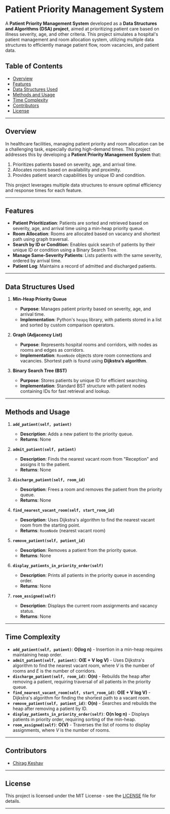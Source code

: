 # Patient Priority Management System

A **Patient Priority Management System** developed as a **Data Structures and Algorithms (DSA) project**, aimed at prioritizing patient care based on illness severity, age, and other criteria. This project simulates a hospital's patient management and room allocation system, utilizing multiple data structures to efficiently manage patient flow, room vacancies, and patient data.

## Table of Contents

- [Overview](#overview)
- [Features](#features)
- [Data Structures Used](#data-structures-used)
- [Methods and Usage](#methods-and-usage)
- [Time Complexity](#time-complexity)
- [Contributors](#contributors)
- [License](#license)

---

## Overview

In healthcare facilities, managing patient priority and room allocation can be a challenging task, especially during high-demand times. This project addresses this by developing a **Patient Priority Management System** that:

1. Prioritizes patients based on severity, age, and arrival time.
2. Allocates rooms based on availability and proximity.
3. Provides patient search capabilities by unique ID and condition.

This project leverages multiple data structures to ensure optimal efficiency and response times for each feature.

---

## Features

- **Patient Prioritization**: Patients are sorted and retrieved based on severity, age, and arrival time using a min-heap priority queue.
- **Room Allocation**: Rooms are allocated based on vacancy and shortest path using graph traversal.
- **Search by ID or Condition**: Enables quick search of patients by their unique ID or condition using a Binary Search Tree.
- **Manage Same-Severity Patients**: Lists patients with the same severity, ordered by arrival time.
- **Patient Log**: Maintains a record of admitted and discharged patients.

---

## Data Structures Used

1. **Min-Heap Priority Queue**
   - **Purpose**: Manages patient priority based on severity, age, and arrival time.
   - **Implementation**: Python's `heapq` library, with patients stored in a list and sorted by custom comparison operators.

2. **Graph (Adjacency List)**
   - **Purpose**: Represents hospital rooms and corridors, with nodes as rooms and edges as corridors.
   - **Implementation**: `RoomNode` objects store room connections and vacancies. Shortest path is found using **Dijkstra’s algorithm**.

3. **Binary Search Tree (BST)**
   - **Purpose**: Stores patients by unique ID for efficient searching.
   - **Implementation**: Standard BST structure with patient nodes containing IDs for fast retrieval and lookup.

---

## Methods and Usage

1. **`add_patient(self, patient)`**
   - **Description**: Adds a new patient to the priority queue.
   - **Returns**: None

2. **`admit_patient(self, patient)`**
   - **Description**: Finds the nearest vacant room from "Reception" and assigns it to the patient.
   - **Returns**: None

3. **`discharge_patient(self, room_id)`**
   - **Description**: Frees a room and removes the patient from the priority queue.
   - **Returns**: None

4. **`find_nearest_vacant_room(self, start_room_id)`**
   - **Description**: Uses Dijkstra's algorithm to find the nearest vacant room from the starting point.
   - **Returns**: `RoomNode` (nearest vacant room)

5. **`remove_patient(self, patient_id)`**
   - **Description**: Removes a patient from the priority queue.
   - **Returns**: None

6. **`display_patients_in_priority_order(self)`**
   - **Description**: Prints all patients in the priority queue in ascending order.
   - **Returns**: None

7. **`room_assigned(self)`**
   - **Description**: Displays the current room assignments and vacancy status.
   - **Returns**: None

---

## Time Complexity

- **`add_patient(self, patient)`**: **O(log n)** - Insertion in a min-heap requires maintaining heap order.
- **`admit_patient(self, patient)`**: **O(E + V log V)** - Uses Dijkstra's algorithm to find the nearest vacant room, where *V* is the number of rooms and *E* is the number of corridors.
- **`discharge_patient(self, room_id)`**: **O(n)** - Rebuilds the heap after removing a patient, requiring traversal of all patients in the priority queue.
- **`find_nearest_vacant_room(self, start_room_id)`**: **O(E + V log V)** - Dijkstra's algorithm for finding the shortest path to a vacant room.
- **`remove_patient(self, patient_id)`**: **O(n)** - Searches and rebuilds the heap after removing a patient by ID.
- **`display_patients_in_priority_order(self)`**: **O(n log n)** - Displays patients in priority order, requiring sorting of the min-heap.
- **`room_assigned(self)`**: **O(V)** - Traverses the list of rooms to display assignments, where *V* is the number of rooms.

---

## Contributors

- [Chirag Keshav](https://github.com/Chirag-Keshav)

---

## License

This project is licensed under the MIT License - see the [LICENSE](LICENSE) file for details.

--- 
